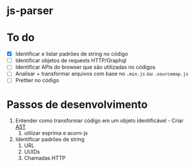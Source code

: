# js-parser

# To do

- [x] Identificar e listar padrões de string no código
- [ ] Identificar objetos de requests HTTP/Graphql
- [ ] Identificar APIs do browser que são utilizadas no códigos
- [ ] Analisar + transformar arquivos com base no `.min.js` ou `.sourcemap.js`
- [ ] Prettier no código

# Passos de desenvolvimento

1. Entender como transformar código em um objeto identificável - Criar [AST](https://en.wikipedia.org/wiki/Abstract_syntax_tree)
   1. utilizar esprima e acorn-js
2. Identificar padrões de string
   1. URL
   2. UUIDs
   3. Chamadas HTTP
